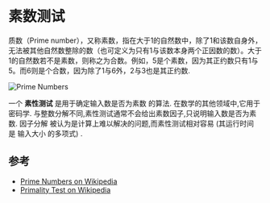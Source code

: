 
# 素数测试

质数（Prime number），又称素数，指在大于1的自然数中，除了1和该数自身外，无法被其他自然数整除的数（也可定义为只有1与该数本身两个正因数的数）。大于1的自然数若不是素数，则称之为合数。例如，5是个素数，因为其正约数只有1与5。而6则是个合数，因为除了1与6外，2与3也是其正约数.

![Prime Numbers](https://upload.wikimedia.org/wikipedia/commons/f/f0/Primes-vs-composites.svg)

一个 **素性测试** 是用于确定输入数是否为素数 的算法. 在数学的其他领域中,它用于密码学. 与整数分解不同,素性测试通常不会给出素数因子,只说明输入数是否为素数. 因子分解 被认为是计算上难以解决的问题,而素性测试相对容易 (其运行时间 是 输入大小 的多项式) . 

## 参考

-   [Prime Numbers on Wikipedia](https://en.wikipedia.org/wiki/Prime_number)
-   [Primality Test on Wikipedia](https://en.wikipedia.org/wiki/Primality_test)

